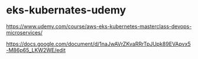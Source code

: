 # eks-kubernates-udemy

https://www.udemy.com/course/aws-eks-kubernetes-masterclass-devops-microservices/

https://docs.google.com/document/d/1naJwAVrZKvaRRrTpJUpk89EVApvx5-M86p65_LKW2WE/edit
